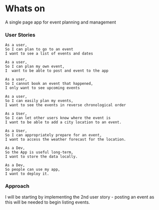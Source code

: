 # Whats on #

A single page app for event planning and management

### User Stories

```
As a user,
So I can plan to go to an event
I want to see a list of events and dates
```
```
As a user,
So I can plan my own event,
I  want to be able to post and event to the app
```
```
As a user,
So I cannot book an event that happened,
I only want to see upcoming events
```
```
As a user,
So I can easily plan my events,
I want to see the events in reverse chronological order
```
```
As a User,
So I can let other users know where the event is
I want to be able to add a city location to an event.
```
```
As a User,
So I can appropriately prepare for an event,
I want to access the weather forecast for the location.
```
```
As a Dev,
So the App is useful long-term,
I want to store the data locally.
```
```
As a Dev,
So people can use my app,
I want to deploy it.
```


### Approach

I will be starting by implementing the 2nd user story - posting an event as this will be needed to begin listing events.
